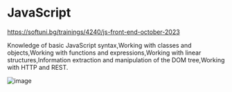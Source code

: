# JavaScript


https://softuni.bg/trainings/4240/js-front-end-october-2023

Knowledge of basic JavaScript syntax,Working with classes and objects,Working with functions and expressions,Working with linear structures,Information extraction and manipulation of the DOM tree,Working with HTTP and REST.

![image](https://user-images.githubusercontent.com/114032977/191654383-66852f3f-ead9-4ef0-8b51-feb0dea131eb.png)
